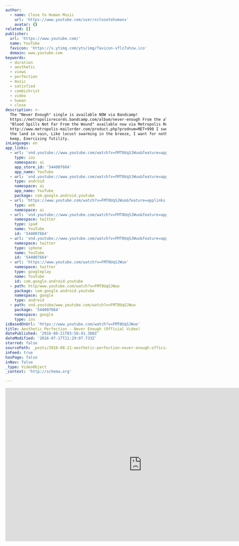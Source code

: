 ```yaml
---
author:
  - name: Close to Human Music
    url: 'https://www.youtube.com/user/xclosetohumanx'
    avatar: {}
related: []
publisher:
  url: 'https://www.youtube.com/'
  name: YouTube
  favicon: 'https://s.ytimg.com/yts/img/favicon-vflz7uhzw.ico'
  domain: www.youtube.com
keywords:
  - duration
  - aesthetic
  - views
  - perfection
  - music
  - satisfied
  - combichrist
  - video
  - human
  - close
description: >-
  The "Never Enough" single is available NOW via Bandcamp!
  https://metropolisrecords.bandcamp.com/album/never-enough From the album
  "Blood Spills Not Far From the Wound" available now via Metropolis Records.
  http://www.metropolis-mailorder.com/product.php?prodnum=MET+998 I sweep across
  the land in vain, Like locust swarming in the breeze, I want for nothing yet I
  keep, Exercising futility.
inLanguage: en
app_links:
  - url: 'vnd.youtube://www.youtube.com/watch?v=FMT0UqSJWuo&feature=applinks'
    type: ios
    namespace: ai
    app_store_id: '544007664'
    app_name: YouTube
  - url: 'vnd.youtube://www.youtube.com/watch?v=FMT0UqSJWuo&feature=applinks'
    type: android
    namespace: ai
    app_name: YouTube
    package: com.google.android.youtube
  - url: 'https://www.youtube.com/watch?v=FMT0UqSJWuo&feature=applinks'
    type: web
    namespace: ai
  - url: 'vnd.youtube://www.youtube.com/watch?v=FMT0UqSJWuo&feature=applinks'
    namespace: twitter
    type: ipad
    name: YouTube
    id: '544007664'
  - url: 'vnd.youtube://www.youtube.com/watch?v=FMT0UqSJWuo&feature=applinks'
    namespace: twitter
    type: iphone
    name: YouTube
    id: '544007664'
  - url: 'https://www.youtube.com/watch?v=FMT0UqSJWuo'
    namespace: twitter
    type: googleplay
    name: YouTube
    id: com.google.android.youtube
  - path: http/www.youtube.com/watch?v=FMT0UqSJWuo
    package: com.google.android.youtube
    namespace: google
    type: android
  - path: vnd.youtube/www.youtube.com/watch?v=FMT0UqSJWuo
    package: '544007664'
    namespace: google
    type: ios
isBasedOnUrl: 'https://www.youtube.com/watch?v=FMT0UqSJWuo'
title: Aesthetic Perfection - Never Enough (Official Video)
datePublished: '2016-08-21T03:56:41.360Z'
dateModified: '2016-07-17T21:29:07.733Z'
starred: false
sourcePath: _posts/2016-08-21-aesthetic-perfection-never-enough-official-video.md
inFeed: true
hasPage: false
inNav: false
_type: VideoObject
_context: 'http://schema.org'

---
```

<iframe src="https://cdn.embedly.com/widgets/media.html?src=https%3A%2F%2Fwww.youtube.com%2Fembed%2FFMT0UqSJWuo%3Ffeature%3Doembed&amp;url=http%3A%2F%2Fwww.youtube.com%2Fwatch%3Fv%3DFMT0UqSJWuo&amp;image=https%3A%2F%2Fi.ytimg.com%2Fvi%2FFMT0UqSJWuo%2Fhqdefault.jpg&amp;key=b7d04c9b404c499eba89ee7072e1c4f7&amp;type=text%2Fhtml&amp;schema=youtube" width="854" height="480" scrolling="no" frameborder="0" allowfullscreen="" style=""></iframe>